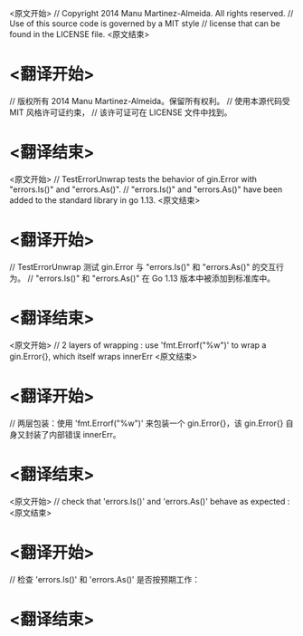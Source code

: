 
<原文开始>
// Copyright 2014 Manu Martinez-Almeida. All rights reserved.
// Use of this source code is governed by a MIT style
// license that can be found in the LICENSE file.
<原文结束>

# <翻译开始>
// 版权所有 2014 Manu Martinez-Almeida。保留所有权利。
// 使用本源代码受 MIT 风格许可证约束，
// 该许可证可在 LICENSE 文件中找到。
# <翻译结束>


<原文开始>
// TestErrorUnwrap tests the behavior of gin.Error with "errors.Is()" and "errors.As()".
// "errors.Is()" and "errors.As()" have been added to the standard library in go 1.13.
<原文结束>

# <翻译开始>
// TestErrorUnwrap 测试 gin.Error 与 "errors.Is()" 和 "errors.As()" 的交互行为。
// "errors.Is()" 和 "errors.As()" 在 Go 1.13 版本中被添加到标准库中。
# <翻译结束>


<原文开始>
// 2 layers of wrapping : use 'fmt.Errorf("%w")' to wrap a gin.Error{}, which itself wraps innerErr
<原文结束>

# <翻译开始>
// 两层包装：使用 'fmt.Errorf("%w")' 来包装一个 gin.Error{}，该 gin.Error{} 自身又封装了内部错误 innerErr。
# <翻译结束>


<原文开始>
// check that 'errors.Is()' and 'errors.As()' behave as expected :
<原文结束>

# <翻译开始>
// 检查 'errors.Is()' 和 'errors.As()' 是否按预期工作：
# <翻译结束>

